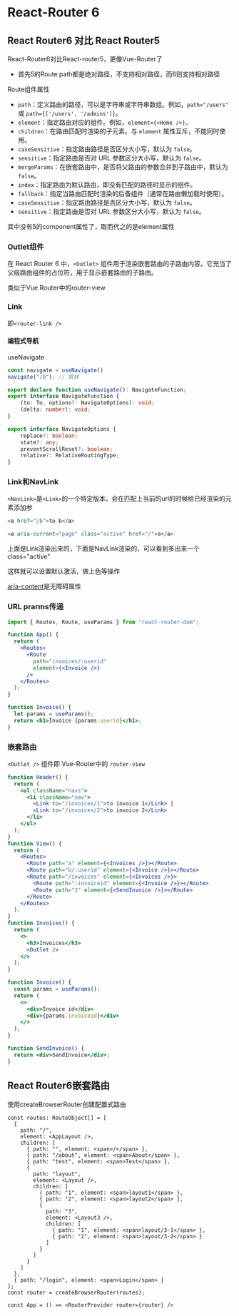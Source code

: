 # React-Router 6

## React Router6 对比 React Router5

React-Router6对比React-router5，更像Vue-Router了

- 首先5的Route path都是绝对路径，不支持相对路径，而6则支持相对路径



Route组件属性

- `path`：定义路由的路径，可以是字符串或字符串数组。例如，`path="/users"` 或 `path={['/users', '/admins']}`。
- `element`：指定路由对应的组件。例如，`element={<Home />}`。
- `children`：在路由匹配时渲染的子元素。与 `element` 属性互斥，不能同时使用。
- `caseSensitive`：指定路由路径是否区分大小写，默认为 `false`。
- `sensitive`：指定路由是否对 URL 参数区分大小写，默认为 `false`。
- `mergeParams`：在嵌套路由中，是否将父路由的参数合并到子路由中，默认为 `false`。
- `index`：指定路由为默认路由，即没有匹配的路径时显示的组件。
- `fallback`：指定当路由匹配时渲染的后备组件（通常在路由懒加载时使用）。
- `caseSensitive`：指定路由路径是否区分大小写，默认为 `false`。
- `sensitive`：指定路由是否对 URL 参数区分大小写，默认为 `false`。

其中没有5的component属性了，取而代之的是element属性

### Outlet组件

在 React Router 6 中，`<Outlet>` 组件用于渲染嵌套路由的子路由内容。它充当了父级路由组件的占位符，用于显示嵌套路由的子路由。

类似于Vue Router中的router-view



### Link

即`<router-link />`



#### 编程式导航

useNavigate

```jsx
const navigate = useNavigate()
navigate("/b"); // 跳转
```

```ts
export declare function useNavigate(): NavigateFunction;
export interface NavigateFunction {
    (to: To, options?: NavigateOptions): void;
    (delta: number): void;
}

export interface NavigateOptions {
    replace?: boolean;
    state?: any;
    preventScrollReset?: boolean;
    relative?: RelativeRoutingType;
}
```

### Link和NavLink

`<NavLink>`是`<Link>`的一个特定版本，会在匹配上当前的url的时候给已经渲染的元素添加参

```html
<a href="/b">to b</a>

<a aria-current="page" class="active" href="/">a</a>
```

上面是Link渲染出来的，下面是NavLink渲染的，可以看到多出来一个class="active"

这样就可以设置默认激活，做上色等操作

[aria-content](https://developer.mozilla.org/en-US/docs/Web/Accessibility/ARIA/Attributes/aria-current)是无障碍属性



### URL prarms传递

```jsx
import { Routes, Route, useParams } from "react-router-dom";

function App() {
  return (
    <Routes>
      <Route
        path="invoices/:userid"
        element={<Invoice />}
      />
    </Routes>
  );
}

function Invoice() {
  let params = useParams();
  return <h1>Invoice {params.userid}</h1>;
}
```



### 嵌套路由

`<Outlet />` 组件即 Vue-Router中的 `router-view`

```jsx
function Header() {
  return (
    <ul className="navs">
      <li className="nav">
        <Link to="/invoices/1">to invoice 1</Link> |
        <Link to="/invoices/2">to invoice 2</Link>
      </li>
    </ul>
  );
}
function View() {
  return (
    <Routes>
      <Route path="a" element={<Invoices />}></Route>
      <Route path="b/:userid" element={<Invoice />}></Route>
      <Route path="/invoices" element={<Invoices />}>
        <Route path=":invoiceid" element={<Invoice />}></Route>
        <Route path="2" element={<SendInvoice />}></Route>
      </Route>
    </Routes>
  );
}
function Invoices() {
  return (
    <>
      <h3>Invoices</h3>
      <Outlet />
    </>
  );
}

function Invoice() {
  const params = useParams();
  return (
    <>
      <div>Invoice id</div>
      <div>{params.invoiceid}</div>
    </>
  );
}

function SendInvoice() {
  return <div>SendInvoice</div>;
}
```



## React Router6嵌套路由

使用createBrowserRouter创建配置式路由

```tsx
const routes: RouteObject[] = [
  {
    path: "/",
    element: <AppLayout />,
    children: [
      { path: "", element: <span>/</span> },
      { path: "/about", element: <span>About</span> },
      { path: "test", element: <span>Test</span> },
      {
        path: "layout",
        element: <Layout />,
        children: [
          { path: "1", element: <span>layout1</span> },
          { path: "2", element: <span>layout2</span> },
          {
            path: "3",
            element: <Layout3 />,
            children: [
              { path: "1", element: <span>layout/3-1</span> },
              { path: "2", element: <span>layout/3-2</span> }
            ]
          }
        ]
      }
    ]
  },
  { path: "/login", element: <span>Login</span> }
];
const router = createBrowserRouter(routes);

const App = () => <RouterProvider router={router} />
```


